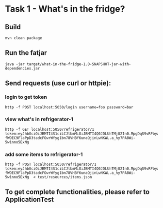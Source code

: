 # Task 1 - What's in the fridge?

## Build
    mvn clean package
    
## Run the fatjar
    java -jar target/what-in-the-fridge-1.0-SNAPSHOT-jar-with-dependencies.jar
    
## Send requests (use curl or httpie):

### login to get token
    http -f POST localhost:5050/login username=foo password=bar
### view what's in refrigerator-1
    http -f GET localhost:5050/refrigerator/1 token:eyJhbGciOiJBMTI4S1ciLCJlbmMiOiJBMTI4Q0JDLUhTMjU2In0.MpgDqS9vRPbyaZlRYrjAeA2SG7QFDl6JdazCoSXWP7U1Gw0cLhpGvg.RoJEAgMTI_VTK7urTpmAzA.OIIOfbpdwZQ5NxG-fWOEC9FlaPpD3tadcFOwrWYyg1bn78VHBf6unaQjinLwNKWL.a_hy7PA8Wi-5w1nno5ExNg
### add some items to refrigerator-1
    http -f POST localhost:5050/refrigerator/1 token:eyJhbGciOiJBMTI4S1ciLCJlbmMiOiJBMTI4Q0JDLUhTMjU2In0.MpgDqS9vRPbyaZlRYrjAeA2SG7QFDl6JdazCoSXWP7U1Gw0cLhpGvg.RoJEAgMTI_VTK7urTpmAzA.OIIOfbpdwZQ5NxG-fWOEC9FlaPpD3tadcFOwrWYyg1bn78VHBf6unaQjinLwNKWL.a_hy7PA8Wi-5w1nno5ExNg  < test/resources/items.json
    
## To get complete functionalities, please refer to ApplicationTest